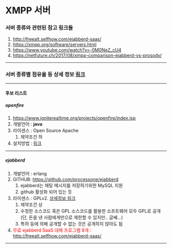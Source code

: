 XMPP 서버
=========

### 서버 종류와 관련된 참고 링크들

1. http://freealt.selfhow.com/ejabberd-saas/
1. https://xmpp.org/software/servers.html
1. https://www.youtube.com/watch?v=-0M0NeZ_cU4
1. https://netfuture.ch/2017/08/xmpp-comparison-ejabberd-vs-prosody/
<hr/>

### 서버 종류별 점유율 등 상세 정보 [링크](top-xmpp-server-software)
<hr />

#### 후보 리스트
##### openfire
1. https://www.igniterealtime.org/projects/openfire/index.jsp
1. 개발언어 : **java**
1. 라이센스 : Open Source Apache
	1. 제약조건 하
1. 설치방법 : [링크](openfire-install.md)

<hr/>

##### ejabberd
1. 개발언어 : erlang
1. GITHUB: https://github.com/processone/ejabberd
	1. ejabberd는 채팅 메시지를 저장하기위한 MySQL 지원
	1. github 활성화 되어 있는 듯
1. 라이센스 : GPLv2. [상세정보 링크](https://www.ejabberd.im/licenses/index.html)
	1. 제약조건 상
	1. 수정한 소스코드 혹은 GPL 소스코드를 활용한 소프트웨어 모두 GPL로 공개(단, 돈을 낸 사람에게만으로 제한할 수 있지만.. 글쎄...)
	1. 특허 등에 의해 공개할 수 없는 것은 공개하지 않아도 됨
1. <span style="color:red">무료 ejabberd SaaS 대체 프로그램 8개 : http://freealt.selfhow.com/ejabberd-saas/ </span>

<hr/>
